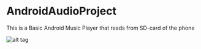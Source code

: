 # AndroidAudioProject
This is a Basic Android Music Player that reads from SD-card of the phone

![alt tag](http://http://i.imgur.com/i3b5nsI.png)
